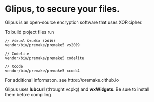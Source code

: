 # Glipus, to secure your files.
Glipus is an open-source encryption software that uses XOR cipher.

To build project files run
```
// Visual Studio (2019)
vendor/bin/premake/premake5 vs2019

// Codelite
vendor/bin/premake/premake5 codelite

// Xcode
vendor/bin/premake/premake5 xcode4
```
For additional information, see https://premake.github.io

Glipus uses **lubcurl** (throught vcpkg) and **wxWidgets**. Be sure to install them before compiling.